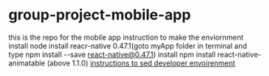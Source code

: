 # group-project-mobile-app
this is the repo for the mobile app
instruction to make the enviornment 
install node
install reacr-native 0.47.1(goto myApp folder in terminal and type npm install --save react-native@0.47.1)
install npm install react-native-animatable (above 1.1.0) 
[instructions to sed developer envoirenment](https://facebook.github.io/react-native/docs/getting-started.html)
